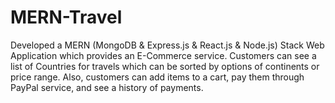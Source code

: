 # MERN-Travel
Developed a MERN (MongoDB &amp; Express.js &amp; React.js &amp; Node.js) Stack Web Application which provides an E-Commerce service. Customers can see a list of Countries for travels which can be sorted by options of continents or price range. Also, customers can add items to a cart, pay them through PayPal service, and see a history of payments.
